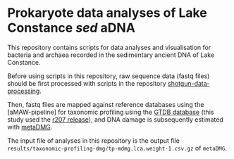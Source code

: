 #  Prokaryote data analyses of Lake Constance _sed_ aDNA
This repository contains scripts for data analyses and visualisation for bacteria and archaea recorded in the sedimentary ancient DNA of Lake Constance.  

Before using scripts in this repository, raw sequence data (fastq files) should be first processed with scripts in the repository [shotgun-data-processing](https://github.com/wangyi91/shotgun-data-processing.git). 

Then, fastq files are mapped against reference databases using the [aMAW-pipeline] for taxonomic profiling using the [GTDB database](https://gtdb.ecogenomic.org) (this study used the [r207 release](https://data.gtdb.ecogenomic.org/releases/release207/)), and DNA damage is subsequently estimated with [metaDMG](https://github.com/metaDMG-dev/metaDMG-core).

The input file of analyses in this repository is the output file `results/taxonomic-profiling-dmg/tp-mdmg.lca.weight-1.csv.gz` of `metaDMG`. 



